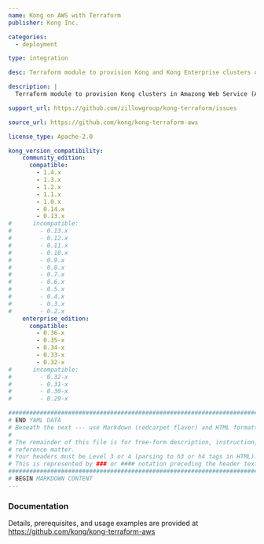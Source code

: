 ```yaml
---
name: Kong on AWS with Terraform
publisher: Kong Inc.

categories:
  - deployment

type: integration

desc: Terraform module to provision Kong and Kong Enterprise clusters on Amazon Web Services.

description: |
  Terraform module to provision Kong clusters in Amazong Web Service (AWS) using AWS best practices for architecture and security. Both Kong and Kong Enterprise are supported. Available under the Apache License 2.0 license. 

support_url: https://github.com/zillowgroup/kong-terraform/issues

source_url: https://github.com/kong/kong-terraform-aws

license_type: Apache-2.0

kong_version_compatibility:
    community_edition:
      compatible:
		- 1.4.x
		- 1.3.x
		- 1.2.x
		- 1.1.x
		- 1.0.x
		- 0.14.x
		- 0.13.x
#      incompatible:
#        - 0.13.x
#        - 0.12.x
#        - 0.11.x
#        - 0.10.x
#        - 0.9.x
#        - 0.8.x
#        - 0.7.x
#        - 0.6.x
#        - 0.5.x
#        - 0.4.x
#        - 0.3.x
#        - 0.2.x
    enterprise_edition:
      compatible:
		- 0.36-x
		- 0.35-x
		- 0.34-x
		- 0.33-x
		- 0.32-x
#      incompatible:
#        - 0.32-x
#        - 0.31-x
#        - 0.30-x
#        - 0.29-x

###############################################################################
# END YAML DATA
# Beneath the next --- use Markdown (redcarpet flavor) and HTML formatting only.
#
# The remainder of this file is for free-form description, instruction, and
# reference matter.
# Your headers must be Level 3 or 4 (parsing to h3 or h4 tags in HTML).
# This is represented by ### or #### notation preceding the header text.
###############################################################################
# BEGIN MARKDOWN CONTENT
---
```


### Documentation

Details, prerequisites, and usage examples are provided at https://github.com/kong/kong-terraform-aws
